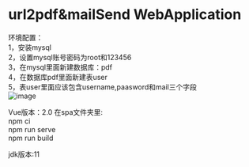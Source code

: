 # url2pdf&mailSend WebApplication
环境配置：  
1，安装mysql   
2，设置mysql账号密码为root和123456   
3，在mysql里面新建数据库：pdf     
4，在数据库pdf里面新建表user   
5，表user里面应该包含username,paasword和mail三个字段    
![image](https://user-images.githubusercontent.com/102196935/176362323-59a72ea0-a78e-489a-93f3-36550b4b3565.png)

Vue版本：2.0
在spa文件夹里:  
npm ci   
npm run serve  
npm run build  

jdk版本:11
